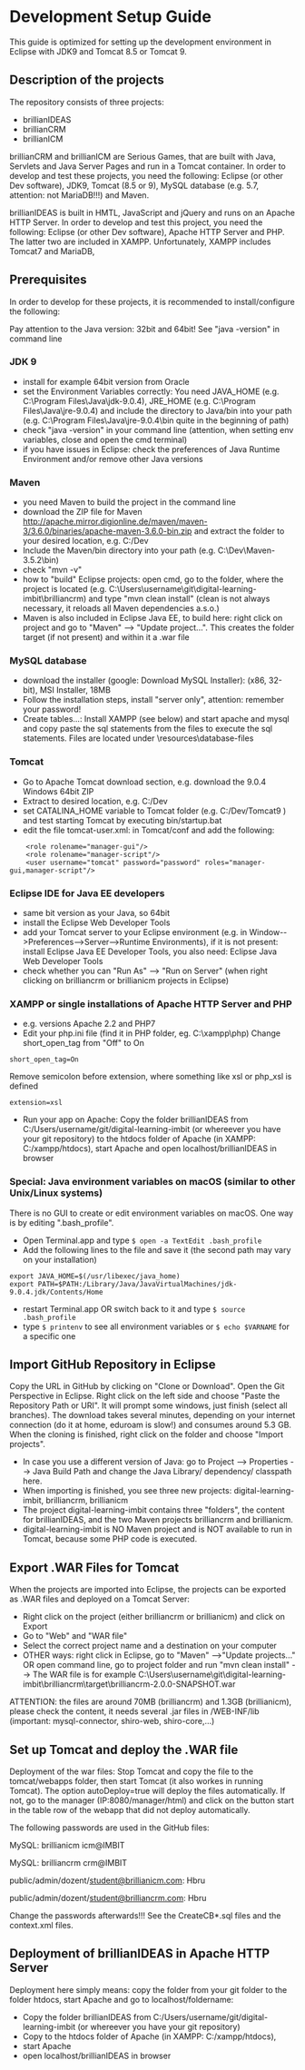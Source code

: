 # Development Setup Guide

This guide is optimized for setting up the development environment in Eclipse with JDK9 and Tomcat 8.5 or Tomcat 9.

## Description of the projects

The repository consists of three projects:
* brillianIDEAS
* brillianCRM
* brillianICM

brillianCRM and brillianICM are Serious Games, that are built with Java, Servlets and Java Server Pages and run in a Tomcat container. In order to develop and test these projects, you need the following: Eclipse (or other Dev software), JDK9, Tomcat (8.5 or 9), MySQL database (e.g. 5.7, attention: not MariaDB!!!) and Maven.

brillianIDEAS is built in HMTL, JavaScript and jQuery and runs on an Apache HTTP Server. In order to develop and test this project, you need the following: Eclipse (or other Dev software), Apache HTTP Server and PHP. The latter two are included in XAMPP.
Unfortunately, XAMPP includes Tomcat7 and MariaDB, 


## Prerequisites

In order to develop for these projects, it is recommended to install/configure the following:

Pay attention to the Java version: 32bit and 64bit! See "java -version" in command line

### JDK 9
* install for example 64bit version from Oracle
* set the Environment Variables correctly: You need JAVA_HOME (e.g. C:\Program Files\Java\jdk-9.0.4), JRE_HOME (e.g. C:\Program Files\Java\jre-9.0.4) and include the directory to Java/bin into your path (e.g. C:\Program Files\Java\jre-9.0.4\bin quite in the beginning of path)
* check "java -version" in your command line (attention, when setting env variables, close and open the cmd terminal)
* if you have issues in Eclipse: check the preferences of Java Runtime Environment and/or remove other Java versions
 
### Maven 
* you need Maven to build the project in the command line
* download the ZIP file for Maven http://apache.mirror.digionline.de/maven/maven-3/3.6.0/binaries/apache-maven-3.6.0-bin.zip and extract the folder to your desired location, e.g. C:/Dev
* Include the Maven/bin directory into your path (e.g. C:\Dev\Maven-3.5.2\bin)
* check "mvn -v"
* how to "build" Eclipse projects: open cmd, go to the folder, where the project is located (e.g. C:\Users\username\git\digital-learning-imbit\brilliancrm) and type "mvn clean install" (clean is not always necessary, it reloads all Maven dependencies a.s.o.)
* Maven is also included in Eclipse Java EE, to build here: right click on project and go to "Maven" --> "Update project...". This creates the folder target (if not present) and within it a .war file

### MySQL database ###
* download the installer (google: Download MySQL Installer): (x86, 32-bit), MSI Installer, 18MB
* Follow the installation steps, install "server only", attention: remember your password!
* Create tables...: Install XAMPP (see below) and start apache and mysql and copy paste the sql statements from the files to execute the sql statements. Files are located under \resources\database-files 

### Tomcat
* Go to Apache Tomcat download section, e.g. download the 9.0.4 Windows 64bit ZIP
* Extract to desired location, e.g. C:/Dev
* set CATALINA_HOME variable to Tomcat folder (e.g. C:/Dev/Tomcat9 ) and test starting Tomcat by executing bin/startup.bat 
* edit the file tomcat-user.xml: in Tomcat/conf and add the following:
```
	<role rolename="manager-gui"/>
	<role rolename="manager-script"/>
	<user username="tomcat" password="password" roles="manager-gui,manager-script"/>
```

### Eclipse IDE for Java EE developers
* same bit version as your Java, so 64bit
* install the Eclipse Web Developer Tools
* add your Tomcat server to your Eclipse environment (e.g. in Window-->Preferences-->Server-->Runtime Environments), if it is not present: install Eclipse Java EE Developer Tools, you also need: Eclipse Java Web Developer Tools
* check whether you can "Run As" --> "Run on Server" (when right clicking on brilliancrm or brillianicm projects in Eclipse)

### XAMPP or single installations of Apache HTTP Server and PHP
* e.g. versions Apache 2.2 and PHP7
* Edit your php.ini file (find it in PHP folder, eg. C:\xampp\php)
Change short_open_tag from "Off" to On
```
short_open_tag=On
```
Remove semicolon before extension, where something like xsl or php_xsl is defined
```
extension=xsl
```

* Run your app on Apache: Copy the folder brillianIDEAS from C:/Users/username/git/digital-learning-imbit (or whereever you have your git repository) to the htdocs folder of Apache (in XAMPP: C:/xampp/htdocs), start Apache and open localhost/brillianIDEAS in browser


### Special: Java environment variables on macOS (similar to other Unix/Linux systems)

There is no GUI to create or edit environment variables on macOS. One way is by editing ".bash_profile".
* Open Terminal.app and type `$ open -a TextEdit .bash_profile`
* Add the following lines to the file and save it (the second path may vary on your installation)
```
export JAVA_HOME=$(/usr/libexec/java_home)
export PATH=$PATH:/Library/Java/JavaVirtualMachines/jdk-9.0.4.jdk/Contents/Home
```
* restart Terminal.app OR switch back to it and type `$ source .bash_profile`
* type `$ printenv` to see all environment variables or `$ echo $VARNAME` for a specific one

## Import GitHub Repository in Eclipse

Copy the URL in GitHub by clicking on "Clone or Download". Open the Git Perspective in Eclipse. Right click on the left side and choose "Paste the Repository Path or URI". It will prompt some windows, just finish (select all branches). The download takes several minutes, depending on your internet connection (do it at home, eduroam is slow!) and consumes around 5.3 GB.
When the cloning is finished, right click on the folder and choose "Import projects". 

* In case you use a different version of Java: go to Project --> Properties --> Java Build Path and change the Java Library/ dependency/ classpath here.
* When importing is finished, you see three new projects: digital-learning-imbit, brilliancrm, brillianicm
* The project digital-learning-imbit contains three "folders", the content for brillianIDEAS, and the two Maven projects brilliancrm and brillianicm.
* digital-learning-imbit is NO Maven project and is NOT available to run in Tomcat, because some PHP code is executed.

## Export .WAR Files for Tomcat

When the projects are imported into Eclipse, the projects can be exported as .WAR files and deployed on a Tomcat Server:

* Right click on the project (either brilliancrm or brillianicm) and click on Export
* Go to "Web" and "WAR file"
* Select the correct project name and a destination on your computer
* OTHER ways: right click in Eclipse, go to "Maven" -->"Update projects..." OR open command line, go to project folder and run "mvn clean install"   --> The WAR file is for example C:\Users\username\git\digital-learning-imbit\brilliancrm\target\brilliancrm-2.0.0-SNAPSHOT.war

ATTENTION: the files are around 70MB (brilliancrm) and 1.3GB (brillianicm), please check the content, it needs several .jar files in /WEB-INF/lib (important: mysql-connector, shiro-web, shiro-core,...)

## Set up Tomcat and deploy the .WAR file


Deployment of the war files: Stop Tomcat and copy the file to the tomcat/webapps folder, then start Tomcat (it also workes in running Tomcat). The option autoDeploy=true will deploy the files automatically. If not, go to the manager (IP:8080/manager/html) and click on the button start in the table row of the webapp that did not deploy automatically.

  		
The following passwords are used in the GitHub files:

MySQL: brillianicm   icm@IMBIT

MySQL: brilliancrm   crm@IMBIT

public/admin/dozent/student@brillianicm.com:    Hbru

public/admin/dozent/student@brilliancrm.com:	Hbru

Change the passwords afterwards!!! See the CreateCB*.sql files and the context.xml files.

		
## Deployment of brillianIDEAS in Apache HTTP Server

Deployment here simply means: copy the folder from your git folder to the folder htdocs, start Apache and go to localhost/foldername:
* Copy the folder brillianIDEAS from C:/Users/username/git/digital-learning-imbit (or whereever you have your git repository) 
* Copy to the htdocs folder of Apache (in XAMPP: C:/xampp/htdocs), 
* start Apache 
* open localhost/brillianIDEAS in browser
